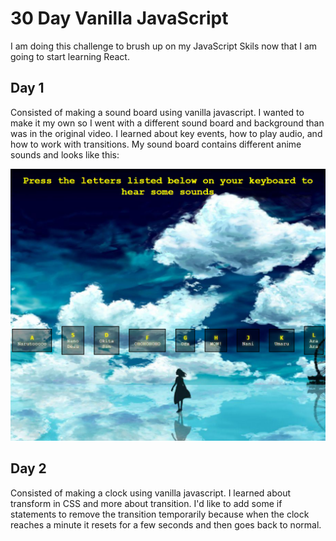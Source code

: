 # 30 Day Vanilla JavaScript

I am doing this challenge to brush up on my JavaScript Skils now that I am going to start learning React.

## Day 1

Consisted of making a sound board using vanilla javascript. I wanted to make it my own so I
went with a different sound board and background than was in the original video. I learned about key events, how to play audio, and how to work with transitions. My sound
board contains different anime sounds and looks like this:

![Alt text](ReadMeImg/DayOneImg.png)

## Day 2
Consisted of making a clock using vanilla javascript. I learned about transform in CSS and more about transition. I'd like to add some if statements to remove the transition temporarily because when the clock reaches a minute it resets for a few seconds and then goes back to normal.
